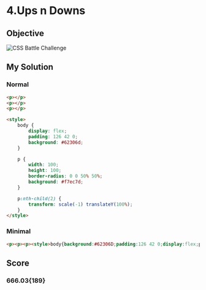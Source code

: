 # 4.Ups n Downs

## Objective

![CSS Battle Challenge](https://cssbattle.dev/targets/4.png)

## My Solution

### Normal

```html
<p></p>
<p></p>
<p></p>

<style>
	body {
		display: flex;
		padding: 126 42 0;
		background: #62306d;
	}

	p {
		width: 100;
		height: 100;
		border-radius: 0 0 50% 50%;
		background: #f7ec7d;
	}

	p:nth-child(2) {
		transform: scale(-1) translateY(100%);
	}
</style>
```

### Minimal

```html
<p><p><p><style>body{background:#62306D;padding:126 42 0;display:flex;p{width:100;height:100;border-radius:0+0+50%+50%;;background:#F7EC7D;}p:nth-child(2){transform:scale(-1)translateY(100%)
```

## Score

### 666.03{189}
